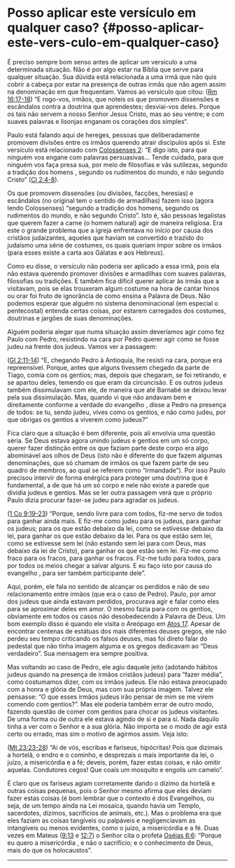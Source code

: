 # Posso aplicar este versículo em qualquer caso? {#posso-aplicar-este-vers-culo-em-qualquer-caso}

É preciso sempre bom senso antes de aplicar um versículo a uma determinada situação. Não é por algo estar na Bíblia que serve para qualquer situação. Sua dúvida está relacionada a uma irmã que não quis cobrir a cabeça por estar na presença de outras irmãs que não agem assim na denominação em que frequentam. Vamos ao versículo que citou: ([Rm 16:17-18](http://bibliaonline.com.br/acf/rm/16/17-18)) “E rogo-vos, irmãos, que noteis os que promovem dissensões e escândalos contra a doutrina que aprendestes; desviai-vos deles. Porque os tais não servem a nosso Senhor Jesus Cristo, mas ao seu ventre; e com suaves palavras e lisonjas enganam os corações dos simples“.

Paulo está falando aqui de hereges, pessoas que deliberadamente promovem divisões entre os irmãos querendo atrair discípulos após si. Este versículo está relacionado com [Colossenses 2](http://bibliaonline.com.br/acf/cl/2): “E digo isto, para que ninguém vos engane com palavras persuasivas... Tende cuidado, para que ninguém vos faça presa sua, por meio de filosofias e vãs sutilezas, segundo a tradição dos homens , segundo os rudimentos do mundo, e não segundo Cristo” ([Cl 2:4-8](http://bibliaonline.com.br/acf/cl/2/4-8)).

Os que promovem dissensões (ou divisões, facções, heresias) e escândalos (no original tem o sentido de armadilhas) fazem isso (agora lendo Colossenses) “segundo a tradição dos homens, segundo os rudimentos do mundo, e não segundo Cristo”. Isto é, são pessoas legalistas que querem fazer a carne (o homem natural) agir de maneira religiosa. Era este o grande problema que a igreja enfrentava no início por causa dos cristãos judaizantes, aqueles que haviam se convertido e trazido do judaísmo uma série de costumes, os quais queriam impor sobre os irmãos (para esses existe a carta aos Gálatas e aos Hebreus).

Como eu disse, o versículo não poderia ser aplicado a essa irmã, pois ela não estava querendo promover divisões e armadilhas com suaves palavras, filosofias ou tradições. E também fica difícil querer aplicar às irmãs que a visitavam, pois se elas trouxeram algum costume na hora de cantar hinos ou orar foi fruto de ignorância de como ensina a Palavra de Deus. Não podemos esperar que alguém no sistema denominacional (em especial o pentecostal) entenda certas coisas, por estarem carregados dos costumes, doutrinas e jargões de suas denominações.

Alguém poderia alegar que numa situação assim deveríamos agir como fez Paulo com Pedro, resistindo na cara por Pedro querer agir como se fosse judeu na frente dos judeus. Vamos ver a passagem:

([Gl 2:11-14](http://bibliaonline.com.br/acf/gl/2/11-14)) “E, chegando Pedro à Antioquia, lhe resisti na cara, porque era repreensível. Porque, antes que alguns tivessem chegado da parte de Tiago, comia com os gentios; mas, depois que chegaram, se foi retirando, e se apartou deles, temendo os que eram da circuncisão. E os outros judeus também dissimulavam com ele, de maneira que até Barnabé se deixou levar pela sua dissimulação. Mas, quando vi que não andavam bem e direitamente conforme a verdade do evangelho , disse a Pedro na presença de todos: se tu, sendo judeu, vives como os gentios, e não como judeu, por que obrigas os gentios a viverem como judeus?”

Fica claro que a situação é bem diferente, pois ali envolvia uma questão séria. Se Deus estava agora unindo judeus e gentios em um só corpo, querer fazer distinção entre os que faziam parte deste corpo era algo abominável aos olhos de Deus (isto não é diferente do que fazem algumas denominações, que só chamam de irmãos os que fazem parte de seu quadro de membros, ao qual se referem como “irmandade”). Por isso Paulo precisou intervir de forma enérgica para proteger uma doutrina que é fundamental, a de que há um só corpo e nele não existe a parede que dividia judeus e gentios. Mas se ler outra passagem verá que o próprio Paulo dizia procurar fazer-se judeu para agradar os judeus.

([1 Co 9:19-23](http://bibliaonline.com.br/acf/1co/9/19-23)) “Porque, sendo livre para com todos, fiz-me servo de todos para ganhar ainda mais. E fiz-me como judeu para os judeus, para ganhar os judeus; para os que estão debaixo da lei, como se estivesse debaixo da lei, para ganhar os que estão debaixo da lei. Para os que estão sem lei, como se estivesse sem lei (não estando sem lei para com Deus, mas debaixo da lei de Cristo), para ganhar os que estão sem lei. Fiz-me como fraco para os fracos, para ganhar os fracos. Fiz-me tudo para todos, para por todos os meios chegar a salvar alguns. E eu faço isto por causa do evangelho , para ser também participante dele”.

Aqui, porém, ele fala no sentido de alcançar os perdidos e não de seu relacionamento entre irmãos (que era o caso de Pedro). Paulo, por amor dos judeus que ainda estavam perdidos, procurava agir e falar como eles para se aproximar deles em amor. O mesmo fazia para com os gentios, obviamente em todos os casos não desobedecendo à Palavra de Deus. Um bom exemplo disso é quando ele visita o Areópago em [Atos 17](http://bibliaonline.com.br/acf/atos/17). Apesar de encontrar centenas de estátuas dos mais diferentes deuses gregos, ele não perdeu seu tempo criticando os falsos deuses, mas foi direto falar do pedestal que não tinha imagem alguma e os gregos dedicavam ao “Deus verdadeiro”. Sua mensagem era sempre positiva.

Mas voltando ao caso de Pedro, ele agiu daquele jeito (adotando hábitos judeus quando na presença de irmãos cristãos judeus) para “fazer média”, como costumamos dizer, com os irmãos judeus. Ele não estava preocupado com a honra e glória de Deus, mas com sua própria imagem. Talvez ele pensasse: “O que esses irmãos judeus irão pensar de mim se me virem comendo com gentios?”. Mas ele poderia também errar de outro modo, fazendo questão de comer com gentios para chocar os judeus visitantes. De uma forma ou de outra ele estava agindo de si e para si. Nada daquilo tinha a ver com o Senhor e a sua glória. Não importa se o modo de agir está certo ou errado, mas sim o motivo de agirmos assim. Veja isto:

([Mt 23:23-28](http://bibliaonline.com.br/acf/mt/23/23-28)) “Ai de vós, escribas e fariseus, hipócritas! Pois que dizimais a hortelã, o endro e o cominho, e desprezais o mais importante da lei, o juízo, a misericórdia e a fé; deveis, porém, fazer estas coisas, e não omitir aquelas. Condutores cegos! Que coais um mosquito e engolis um camelo”.

É claro que os fariseus agiam corretamente dando o dízimo da hortelã e outras coisas pequenas, pois o Senhor mesmo afirma que eles deviam fazer estas coisas (é bom lembrar que o contexto é dos Evangelhos, ou seja, de um tempo ainda na Lei mosaica, quando havia um Templo, sacerdotes, dízimos, sacrifícios de animais, etc.). Mas o problema era que eles faziam as coisas tangíveis ou palpáveis e negligenciavam as intangíveis ou menos evidentes, como o juízo, a misericórdia e a fé. Duas vezes em Mateus ([9:13](http://bibliaonline.com.br/acf/mt/9/13) e [12:7](http://bibliaonline.com.br/acf/mt/12/7)) o Senhor cita o profeta [Oséias 6:6](http://bibliaonline.com.br/acf/os/6/6): “Porque eu quero a misericórdia , e não o sacrifício; e o conhecimento de Deus, mais do que os holocaustos”.

*****